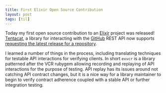```yaml
---
title: First Elixir Open Source Contribution
layout: post
tags: [til]
---
```


Today my first open source contribution
to an [Elixir](http://elixir-lang.org) project was released! 
[Tentacat](https://github.com/edgurgel/tentacat), a library for interacting with
the [GitHub](https://github.com) REST API now supports [requesting the latest
release for a
repository](https://github.com/edgurgel/tentacat/releases/tag/v0.6.0).

I learned a number of things in the process, including translating techniques for
testable API interactions for verifying clients. In short `exvcr` is a library
patterned after the VCR rubygem allowing recording and replaying of API
interactions for the purpose of testing. API replay has its issues around not
catching API contract changes, but it is a nice way for a library maintainer to
begin to verify contract adherence coupled with a stable API or further
integration testing.
